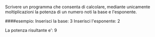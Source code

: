 Scrivere un programma che consenta di calcolare, mediante unicamente moltiplicazioni la potenza di un numero noti la base e l'esponente.

####esempio:
Inserisci la base: 3
Inserisci l'esponente: 2

La potenza risultante e': 9